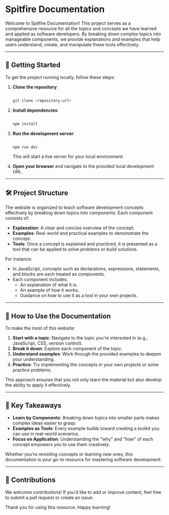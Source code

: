 # Spitfire Documentation

Welcome to Spitfire Documentation! This project serves as a comprehensive resource for all the topics and concepts we have learned and applied as software developers. By breaking down complex topics into manageable components, we provide explanations and examples that help users understand, create, and manipulate these tools effectively.

---

## 🚀 Getting Started

To get the project running locally, follow these steps:

1. **Clone the repository**:

   ```bash

   git clone <repository-url>

   ```

2. **Install dependencies**:

   ```bash

   npm install

   ```

3. **Run the development server**:

   ```bash

   npm run dev

   ```

   This will start a live server for your local environment.

4. **Open your browser** and navigate to the provided local development URL.

---

## 🛠️ Project Structure

The website is organized to teach software development concepts effectively by breaking down topics into components. Each component consists of:

- **Explanation**: A clear and concise overview of the concept.
- **Examples**: Real-world and practical examples to demonstrate the concept.
- **Tools**: Once a concept is explained and practiced, it is presented as a tool that can be applied to solve problems or build solutions.

For instance:

- In JavaScript, concepts such as declarations, expressions, statements, and blocks are each treated as components.
- Each component includes:
  - An explanation of what it is.
  - An example of how it works.
  - Guidance on how to use it as a tool in your own projects.

---

## 📖 How to Use the Documentation

To make the most of this website:

1. **Start with a topic**: Navigate to the topic you're interested in (e.g., JavaScript, CSS, version control).
2. **Break it down**: Explore each component of the topic.
3. **Understand examples**: Work through the provided examples to deepen your understanding.
4. **Practice**: Try implementing the concepts in your own projects or solve practice problems.

This approach ensures that you not only learn the material but also develop the ability to apply it effectively.

---

## 🌟 Key Takeaways

- **Learn by Components**: Breaking down topics into smaller parts makes complex ideas easier to grasp.
- **Examples as Tools**: Every example builds toward creating a toolkit you can use in real-world scenarios.
- **Focus on Application**: Understanding the "why" and "how" of each concept empowers you to use them creatively.

Whether you're revisiting concepts or learning new ones, this documentation is your go-to resource for mastering software development.

---

## 🧩 Contributions

We welcome contributions! If you’d like to add or improve content, feel free to submit a pull request or create an issue.

Thank you for using this resource. Happy learning!
